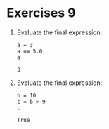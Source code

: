 # Exercises 9

1. Evaluate the final expression:
	```
	a = 3
	a == 5.0
	a
	```
	`3`

2. Evaluate the final expression:
	```
	b = 10
	c = b > 9
	c
	```
	`True`